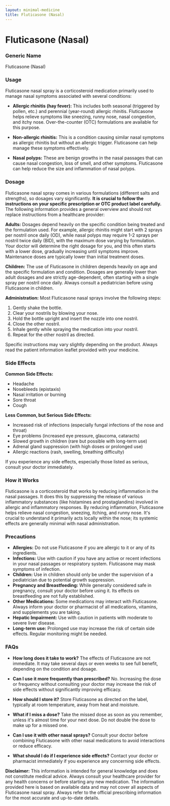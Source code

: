 ```yaml
---
layout: minimal-medicine
title: Fluticasone (Nasal)
---
```


# Fluticasone (Nasal)
### Generic Name
Fluticasone (Nasal)

### Usage

Fluticasone nasal spray is a corticosteroid medication primarily used to manage nasal symptoms associated with several conditions:

*   **Allergic rhinitis (hay fever):** This includes both seasonal (triggered by pollen, etc.) and perennial (year-round) allergic rhinitis. Fluticasone helps relieve symptoms like sneezing, runny nose, nasal congestion, and itchy nose.  Over-the-counter (OTC) formulations are available for this purpose.

*   **Non-allergic rhinitis:** This is a condition causing similar nasal symptoms as allergic rhinitis but without an allergic trigger. Fluticasone can help manage these symptoms effectively.

*   **Nasal polyps:**  These are benign growths in the nasal passages that can cause nasal congestion, loss of smell, and other symptoms. Fluticasone can help reduce the size and inflammation of nasal polyps.


### Dosage

Fluticasone nasal spray comes in various formulations (different salts and strengths), so dosages vary significantly.  **It is crucial to follow the instructions on your specific prescription or OTC product label carefully.**  The following information provides a general overview and should not replace instructions from a healthcare provider:


**Adults:** Dosages depend heavily on the specific condition being treated and the formulation used.  For example, allergic rhinitis might start with 2 sprays per nostril once daily (OD), while nasal polyps may require 1-2 sprays per nostril twice daily (BID), with the maximum dose varying by formulation.  Your doctor will determine the right dosage for you, and this often starts with a lower dose, gradually increasing until symptoms improve.  Maintenance doses are typically lower than initial treatment doses.


**Children:**  The use of Fluticasone in children depends heavily on age and the specific formulation and condition. Dosages are generally lower than adult dosages and are strictly age-dependent, often starting with a single spray per nostril once daily.  Always consult a pediatrician before using Fluticasone in children.


**Administration:**  Most Fluticasone nasal sprays involve the following steps:

1.  Gently shake the bottle.
2.  Clear your nostrils by blowing your nose.
3.  Hold the bottle upright and insert the nozzle into one nostril.
4.  Close the other nostril.
5.  Inhale gently while spraying the medication into your nostril.
6.  Repeat for the other nostril as directed.

Specific instructions may vary slightly depending on the product. Always read the patient information leaflet provided with your medicine.

### Side Effects

**Common Side Effects:**

*   Headache
*   Nosebleeds (epistaxis)
*   Nasal irritation or burning
*   Sore throat
*   Cough


**Less Common, but Serious Side Effects:**

*   Increased risk of infections (especially fungal infections of the nose and throat)
*   Eye problems (increased eye pressure, glaucoma, cataracts)
*   Slowed growth in children (rare but possible with long-term use)
*   Adrenal gland suppression (with high doses or prolonged use)
*   Allergic reactions (rash, swelling, breathing difficulty)


If you experience any side effects, especially those listed as serious, consult your doctor immediately.


### How it Works

Fluticasone is a corticosteroid that works by reducing inflammation in the nasal passages.  It does this by suppressing the release of various inflammatory substances (like histamines and prostaglandins) involved in allergic and inflammatory responses. By reducing inflammation, Fluticasone helps relieve nasal congestion, sneezing, itching, and runny nose.  It's crucial to understand it primarily acts locally within the nose; its systemic effects are generally minimal with nasal administration.


### Precautions

*   **Allergies:** Do not use Fluticasone if you are allergic to it or any of its ingredients.
*   **Infections:**  Use with caution if you have any active or recent infections in your nasal passages or respiratory system.  Fluticasone may mask symptoms of infection.
*   **Children:**  Use in children should only be under the supervision of a pediatrician due to potential growth suppression.
*   **Pregnancy and Breastfeeding:** While generally considered safe in pregnancy, consult your doctor before using it.  Its effects on breastfeeding are not fully established.
*   **Other Medications:** Some medications may interact with Fluticasone.  Always inform your doctor or pharmacist of all medications, vitamins, and supplements you are taking.
*   **Hepatic Impairment:**  Use with caution in patients with moderate to severe liver disease.
*   **Long-term use:**  Prolonged use may increase the risk of certain side effects.  Regular monitoring might be needed.



### FAQs

*   **How long does it take to work?** The effects of Fluticasone are not immediate. It may take several days or even weeks to see full benefit, depending on the condition and dosage.

*   **Can I use it more frequently than prescribed?** No. Increasing the dose or frequency without consulting your doctor may increase the risk of side effects without significantly improving efficacy.

*   **How should I store it?** Store Fluticasone as directed on the label, typically at room temperature, away from heat and moisture.

*   **What if I miss a dose?** Take the missed dose as soon as you remember, unless it's almost time for your next dose. Do not double the dose to make up for a missed one.

*   **Can I use it with other nasal sprays?**  Consult your doctor before combining Fluticasone with other nasal medications to avoid interactions or reduce efficacy.

*   **What should I do if I experience side effects?** Contact your doctor or pharmacist immediately if you experience any concerning side effects.



**Disclaimer:** This information is intended for general knowledge and does not constitute medical advice.  Always consult your healthcare provider for any health concerns or before starting any new medication.  The information provided here is based on available data and may not cover all aspects of Fluticasone nasal spray.  Always refer to the official prescribing information for the most accurate and up-to-date details.
